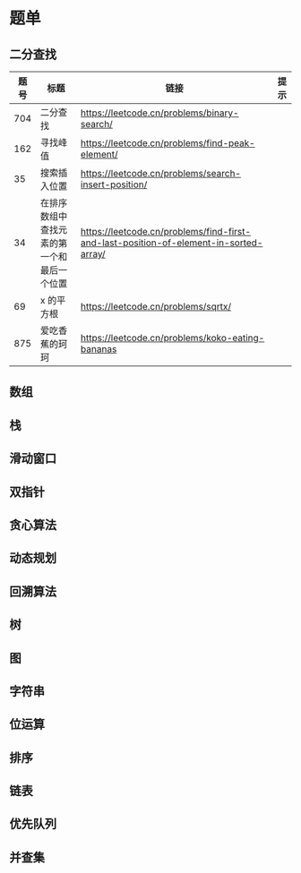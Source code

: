 # 题单

## 二分查找

| 题号 | 标题                                       | 链接                                                         | 提示 |
| ---- | ------------------------------------------ | ------------------------------------------------------------ | ---- |
| 704  | 二分查找                                   | https://leetcode.cn/problems/binary-search/                  |      |
| 162  | 寻找峰值                                   | https://leetcode.cn/problems/find-peak-element/              |      |
| 35   | 搜索插入位置                               | https://leetcode.cn/problems/search-insert-position/         |      |
| 34   | 在排序数组中查找元素的第一个和最后一个位置 | https://leetcode.cn/problems/find-first-and-last-position-of-element-in-sorted-array/ |      |
| 69   | x 的平方根                                 | https://leetcode.cn/problems/sqrtx/                          |      |
| 875  | 爱吃香蕉的珂珂                             | https://leetcode.cn/problems/koko-eating-bananas             |      |


## 数组

## 栈



## 滑动窗口

## 双指针

## 贪心算法

## 动态规划

## 回溯算法

## 树

## 图

## 字符串

## 位运算

## 排序

## 链表

## 优先队列

## 并查集